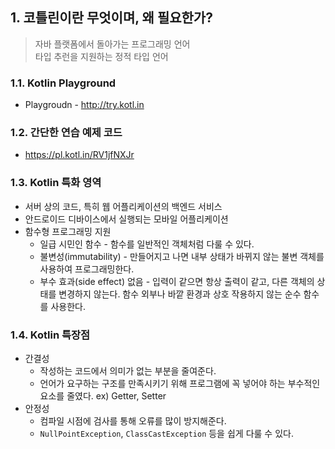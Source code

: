
## 1. 코틀린이란 무엇이며, 왜 필요한가?

> 자바 플랫폼에서 돌아가는 프로그래밍 언어<br/>
> 타입 추런을 지원하는 정적 타입 언어

### 1.1. Kotlin Playground

* Playgroudn - <http://try.kotl.in> 

### 1.2. 간단한 연습 예제 코드

- <https://pl.kotl.in/RV1jfNXJr>

### 1.3. Kotlin 특화 영역

* 서버 상의 코드, 특히 웹 어플리케이션의 백엔드 서비스
* 안드로이드 디바이스에서 실행되는 모바일 어플리케이션
* 함수형 프로그래밍 지원
    * 일급 시민인 함수 - 함수를 일반적인 객체처럼 다룰 수 있다. 
    * 불변성(immutability) - 만들어지고 나면 내부 상태가 바뀌지 않는 불변 객체를 사용하여 프로그래밍한다.
    * 부수 효과(side effect) 없음 - 입력이 같으면 항상 출력이 같고, 다른 객체의 상태를 변경하지 않는다. 함수 외부나 바깥 환경과 상호 작용하지 않는 순수 함수를 사용한다.

### 1.4. Kotlin 특장점

* 간결성
    * 작성하는 코드에서 의미가 없는 부분을 줄여준다.
    * 언어가 요구하는 구조를 만족시키기 위해 프로그램에 꼭 넣어야 하는 부수적인 요소를 줄였다. ex) Getter, Setter
* 안정성
    * 컴파일 시점에 검사를 통해 오류를 많이 방지해준다.
    * `NullPointException`, `ClassCastException` 등을 쉽게 다룰 수 있다.
